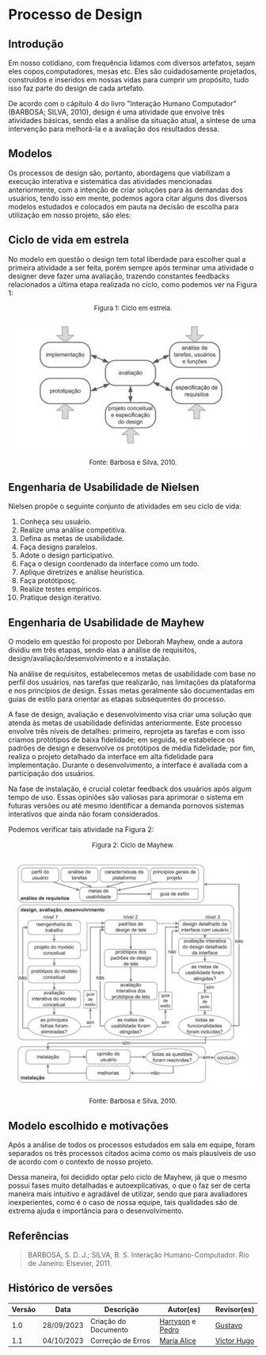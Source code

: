 # Processo de Design



## Introdução

<p>Em nosso cotidiano, com frequência lidamos com diversos artefatos, sejam eles copos,computadores, mesas etc. Eles são cuidadosamente projetados, construídos e inseridos em nossas vidas para cumprir um propósito, tudo isso faz parte do design de cada artefato.</p>

<p>De acordo com o cápitulo 4 do livro "Interação Humano Computador" (BARBOSA; SILVA, 2010), design é uma atividade que envolve três atividades básicas, sendo elas a análise da situação atual, a síntese de uma intervenção para melhorá-la e a avaliação dos resultados dessa.</p>



## Modelos

<p>Os processos de design são, portanto, abordagens que viabilizam a execução interativa e sistemática das atividades mencionadas anteriormente, com a intenção de criar soluções para às demandas dos usuários, tendo isso em mente, podemos agora citar alguns dos diversos modelos estudados e colocados em pauta na decisão de escolha para utilização em nosso projeto, são eles:</p>



## Ciclo de vida em estrela

<p>No modelo em questão o design tem total liberdade para escolher qual a primeira atividade a ser feita, porém sempre após terminar uma atividade o designer deve fazer uma avaliação, trazendo constantes feedbacks relacionados a última etapa realizada no ciclo, como podemos ver na Figura 1:</p>

<center>
<font size="2"><p style="text-align: center">Figura 1: Ciclo em estrela.</p></font>

![Ciclo em estrela](../assets/processo-design/Ciclo_em_estrela.png)

<font size="2"><p style="text-align: center">Fonte: Barbosa e Silva, 2010.</p></font>


</center>



## Engenharia de Usabilidade de Nielsen

<p>Nielsen propõe o seguinte conjunto de atividades em seu ciclo de vida:</p>

1. Conheça seu usuário.
2. Realize uma análise competitiva.
3. Defina as metas de usabilidade.
4. Faça designs paralelos.
5. Adote o design participativo.
6. Faça o design coordenado da interface como um todo.
7. Aplique diretrizes e análise heurística.
8. Faça protótiposç.
9. Realize testes empíricos.
10. Pratique design iterativo.



## Engenharia de Usabilidade de Mayhew

<p>O modelo em questão foi proposto por Deborah Mayhew, onde a autora dividiu em três etapas, sendo elas a análise de requisitos, design/avaliação/desenvolvimento e a instalação.</p>

<p>Na análise de requisitos, estabelecemos metas de usabilidade com base no perfil dos usuários, nas tarefas que realizarão, nas limitações da plataforma e nos princípios de design. Essas metas geralmente são documentadas em guias de estilo para orientar as etapas subsequentes do processo.</p>

<p>A fase de design, avaliação e desenvolvimento visa criar uma solução que atenda às metas de usabilidade definidas anteriormente. Este processo envolve três níveis de detalhes: primeiro, reprojeta as tarefas e com isso criamos protótipos de baixa fidelidade; em seguida, se estabelece os padrões de design e desenvolve os protótipos de média fidelidade; por fim, realiza o projeto detalhado da interface em alta fidelidade para implementação. Durante o desenvolvimento, a interface é avaliada com a participação dos usuários.</p>

<p>Na fase de instalação, é crucial coletar feedback dos usuários após algum tempo de uso. Essas opiniões são valiosas para aprimorar o sistema em futuras versões ou até mesmo identificar a demanda pornovos sistemas interativos que ainda não foram considerados.</p>

<p>Podemos verificar tais atividade na Figura 2:</p>

<center>

<font size="2"><p style="text-align: center">Figura 2: Ciclo de Mayhew.</p></font>

![Ciclo de mayhew](../assets/processo-design/Ciclo_de_mayhew.png)

<font size="2"><p style="text-align: center">Fonte: Barbosa e Silva, 2010.</p></font>

</center>



## Modelo escolhido e motivações

<p>Após a análise de todos os processos estudados em sala em equipe, foram separados os três processos citados acima como os mais plausíveis de uso de acordo com o contexto de nosso projeto.</p>

<p>Dessa maneira, foi decidido optar pelo ciclo de Mayhew, já que o mesmo possui fases muito detalhadas e autoexplicativas, o que o faz ser de certa maneira mais intuitivo e agradável de utilizar, sendo que para avaliadores inexperientes, como é o caso de nossa equipe, tais qualidades são de extrema ajuda e importância para o desenvolvimento.</p>



## Referências 

>  BARBOSA, S. D. J.; SILVA, B. S. Interação Humano-Computador. Rio de Janeiro: Elsevier, 2011.



## Histórico de versões

| Versão | Data       | Descrição            | Autor(es)                                                                            | Revisor(es)                              |
| ------ | ---------- | -------------------- | ------------------------------------------------------------------------------------ | ---------------------------------------- |
| 1.0    | 28/09/2023 | Criação do Documento | [Harryson](https://github.com/harry-cmartin) e [Pedro](https://github.com/pedro-hsf) | [Gustavo](https://github.com/gustavofbs) |
| 1.1    | 04/10/2023 | Correção de Erros        | [Maria Alice](https://github.com/Maliz30) | [Victor Hugo](https://github.com/ViictorHugoo)|